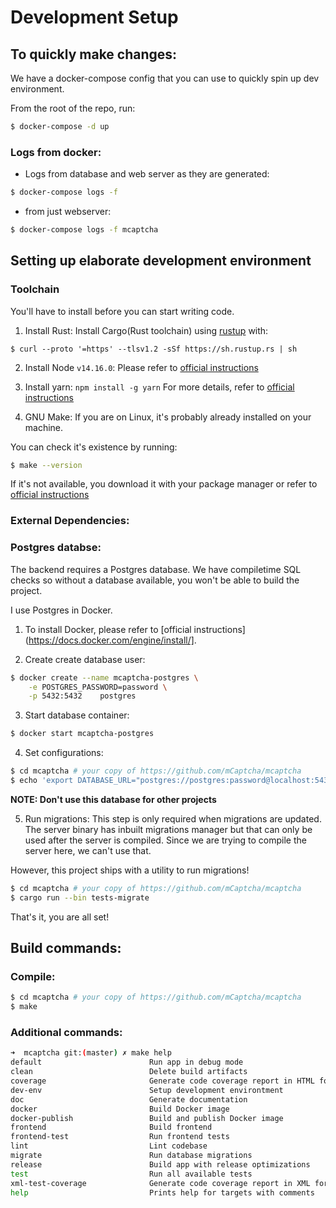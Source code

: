 # Development Setup

## To quickly make changes:

We have a docker-compose config that you can use to quickly spin up dev
environment.

From the root of the repo, run:

```bash
$ docker-compose -d up
```

### Logs from docker:

- Logs from database and web server as they are generated:

```bash
$ docker-compose logs -f
```

- from just webserver:

```bash
$ docker-compose logs -f mcaptcha
```

## Setting up elaborate development environment

### Toolchain

You'll have to install before you can start writing code.

1. Install Rust:
   Install Cargo(Rust toolchain) using [rustup](https://rustup.rs/) with:

```
$ curl --proto '=https' --tlsv1.2 -sSf https://sh.rustup.rs | sh
```

2. Install Node `v14.16.0`:
   Please refer to [official instructions](https://nodejs.org/en/download/)

3. Install yarn:
   `npm install -g yarn`
   For more details, refer to [official
   instructions](https://yarnpkg.com/getting-started/install)

4. GNU Make:
   If you are on Linux, it's probably already installed on your machine.

You can check it's existence by running:

```bash
$ make --version
```

If it's not available, you download it with your package manager or
refer to [official instructions](https://www.gnu.org/software/make/)

### External Dependencies:

### Postgres databse:

The backend requires a Postgres database. We have
compiletime SQL checks so without a database available, you won't be
able to build the project.

I use Postgres in Docker.

1. To install Docker, please refer to [official
   instructions](https://docs.docker.com/engine/install/].

2. Create create database user:

```bash
$ docker create --name mcaptcha-postgres \
	-e POSTGRES_PASSWORD=password \
	-p 5432:5432    postgres
```

3. Start database container:

```bash
$ docker start mcaptcha-postgres
```

4. Set configurations:

```bash
$ cd mcaptcha # your copy of https://github.com/mCaptcha/mcaptcha
$ echo 'export DATABASE_URL="postgres://postgres:password@localhost:5432/postgres"' > .env
```

**NOTE: Don't use this database for other projects**

5. Run migrations:
   This step is only required when migrations are updated. The server
   binary has inbuilt migrations manager but that can only be used after
   the server is compiled. Since we are trying to compile the server here,
   we can't use that.

However, this project ships with a utility to run migrations!

```bash
$ cd mcaptcha # your copy of https://github.com/mCaptcha/mcaptcha
$ cargo run --bin tests-migrate
```

That's it, you are all set!

## Build commands:

### Compile:

```bash
$ cd mcaptcha # your copy of https://github.com/mCaptcha/mcaptcha
$ make
```

### Additional commands:

```bash
➜  mcaptcha git:(master) ✗ make help
default                        Run app in debug mode
clean                          Delete build artifacts
coverage                       Generate code coverage report in HTML format
dev-env                        Setup development environtment
doc                            Generate documentation
docker                         Build Docker image
docker-publish                 Build and publish Docker image
frontend                       Build frontend
frontend-test                  Run frontend tests
lint                           Lint codebase
migrate                        Run database migrations
release                        Build app with release optimizations
test                           Run all available tests
xml-test-coverage              Generate code coverage report in XML format
help                           Prints help for targets with comments
```
